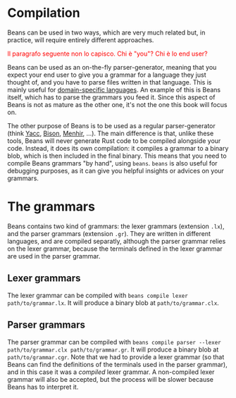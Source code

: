 # Compilation

Beans can be used in two ways, which are very much related but, in
practice, will require entirely different approaches.

<span style=color:red>Il paragrafo seguente non lo capisco.  Chi è
"you"?  Chi è lo end user?</span>

Beans can be used as an on-the-fly parser-generator, meaning that you
expect your end user to give you a grammar for a language they just
thought of, and you have to parse files written in that language. This
is mainly useful for [domain-specific
languages](https://en.wikipedia.org/wiki/Domain-specific_language). An
example of this is Beans itself, which has to parse the grammars you
feed it. Since this aspect of Beans is not as mature as the other one,
it's not the one this book will focus on.

The other purpose of Beans is to be used as a regular parser-generator
(think [Yacc](https://en.wikipedia.org/wiki/Yacc),
[Bison](https://fr.wikipedia.org/wiki/GNU_Bison),
[Menhir](http://gallium.inria.fr/~fpottier/menhir/), ...). The main
difference is that, unlike these tools, Beans will never generate Rust
code to be compiled alongside your code. Instead, it does its own
compilation: it compiles a grammar to a binary blob, which is then
included in the final binary. This means that you need to compile
Beans grammars "by hand", using `beans`. `beans` is also useful for
debugging purposes, as it can give you helpful insights or advices on
your grammars.

# The grammars

Beans contains two kind of grammars: the lexer grammars (extension
`.lx`), and the parser grammars (extension `.gr`).  They are written
in different languages, and are compiled separatly, although the
parser grammar relies on the lexer grammar, because the terminals
defined in the lexer grammar are used in the parser grammar.

## Lexer grammars

The lexer grammar can be compiled with `beans compile lexer
path/to/grammar.lx`. It will produce a binary blob at
`path/to/grammar.clx`.

## Parser grammars

The parser grammar can be compiled with `beans compile parser --lexer
path/to/grammar.clx path/to/grammar.gr`. It will produce a binary blob
at `path/to/grammar.cgr`. Note that we had to provide a lexer grammar
(so that Beans can find the definitions of the terminals used in the
parser grammar), and in this case it was a *compiled* lexer grammar.
A non-compiled lexer grammar will also be accepted, but the process
will be slower because Beans has to interpret it.
